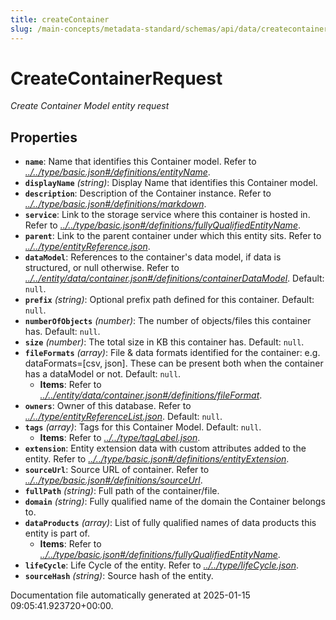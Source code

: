 ```yaml
---
title: createContainer
slug: /main-concepts/metadata-standard/schemas/api/data/createcontainer
---
```


# CreateContainerRequest

*Create Container Model entity request*

## Properties

- **`name`**: Name that identifies this Container model. Refer to *[../../type/basic.json#/definitions/entityName](#/../type/basic.json#/definitions/entityName)*.
- **`displayName`** *(string)*: Display Name that identifies this Container model.
- **`description`**: Description of the Container instance. Refer to *[../../type/basic.json#/definitions/markdown](#/../type/basic.json#/definitions/markdown)*.
- **`service`**: Link to the storage service where this container is hosted in. Refer to *[../../type/basic.json#/definitions/fullyQualifiedEntityName](#/../type/basic.json#/definitions/fullyQualifiedEntityName)*.
- **`parent`**: Link to the parent container under which this entity sits. Refer to *[../../type/entityReference.json](#/../type/entityReference.json)*.
- **`dataModel`**: References to the container's data model, if data is structured, or null otherwise. Refer to *[../../entity/data/container.json#/definitions/containerDataModel](#/../entity/data/container.json#/definitions/containerDataModel)*. Default: `null`.
- **`prefix`** *(string)*: Optional prefix path defined for this container. Default: `null`.
- **`numberOfObjects`** *(number)*: The number of objects/files this container has. Default: `null`.
- **`size`** *(number)*: The total size in KB this container has. Default: `null`.
- **`fileFormats`** *(array)*: File & data formats identified for the container:  e.g. dataFormats=[csv, json]. These can be present both when the container has a dataModel or not. Default: `null`.
  - **Items**: Refer to *[../../entity/data/container.json#/definitions/fileFormat](#/../entity/data/container.json#/definitions/fileFormat)*.
- **`owners`**: Owner of this database. Refer to *[../../type/entityReferenceList.json](#/../type/entityReferenceList.json)*. Default: `null`.
- **`tags`** *(array)*: Tags for this Container Model. Default: `null`.
  - **Items**: Refer to *[../../type/tagLabel.json](#/../type/tagLabel.json)*.
- **`extension`**: Entity extension data with custom attributes added to the entity. Refer to *[../../type/basic.json#/definitions/entityExtension](#/../type/basic.json#/definitions/entityExtension)*.
- **`sourceUrl`**: Source URL of container. Refer to *[../../type/basic.json#/definitions/sourceUrl](#/../type/basic.json#/definitions/sourceUrl)*.
- **`fullPath`** *(string)*: Full path of the container/file.
- **`domain`** *(string)*: Fully qualified name of the domain the Container belongs to.
- **`dataProducts`** *(array)*: List of fully qualified names of data products this entity is part of.
  - **Items**: Refer to *[../../type/basic.json#/definitions/fullyQualifiedEntityName](#/../type/basic.json#/definitions/fullyQualifiedEntityName)*.
- **`lifeCycle`**: Life Cycle of the entity. Refer to *[../../type/lifeCycle.json](#/../type/lifeCycle.json)*.
- **`sourceHash`** *(string)*: Source hash of the entity.


Documentation file automatically generated at 2025-01-15 09:05:41.923720+00:00.
